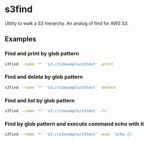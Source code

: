 # s3find

Utility to walk a S3 hierarchy. An analog of find for AWS S3.

## Examples

### Find and print by glob pattern

```sh
s3find --name '*' 's3://s3example/s3test' -print
```

### Find and delete by glob pattern

```sh
s3find --name '*' 's3://s3example/s3test' -delete
```

### Find and list by glob pattern

```sh
s3find --name '*' 's3://s3example/s3test' -ls
```

### Find by glob pattern and execute command echo with it

```sh
s3find --name '*' 's3://s3example/s3test' -exec 'echo {}'
```
